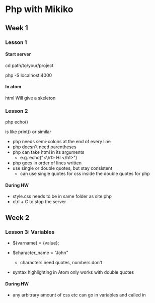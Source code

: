 
# Php with Mikiko

## Week 1

### Lesson 1

#### Start server

cd path/to/your/project

php -S localhost:4000


#### In atom

html
Will give a skeleton

### Lesson 2 

<?php
	{php code goes here}
?>php echo()
is like print() or similar

- php needs semi-colons at the end of every line
- php doesn't need parentheses
- php can take html in its arguments
  - e.g. echo("<\h1> HI <\/h1>")
- php goes in order of lines written
- use single or double quotes, but stay consistent
	- can use single quotes for css inside the double quotes for php


#### During HW

- style.css needs to be in same folder as site.php 
- ctrl + C to stop the server

## Week 2

### Lesson 3: Variables

- ${varname} = {value};
- $character_name = "John"
	- characters need quotes, numbers don't

- syntax highlighting in Atom only works with double quotes


#### During HW

- any arbitrary amount of css etc can go in variables and called in <style>
- variables can use variables in their definitions
	- they do not dynamically change 
		- no auto-update, purely linear 
		- have to redefine to make the changes
- semi-colons inside the double quotes for css are read as css.
- **don't forget the single quotes for css <|span style = 'color: $colour'> SOMETHING <|/span>**
- semi-colons are needed at the end of every line which has something after it
- <|wbr> is zero-width whitespace (for mixing japanese text with variables - seems a pain)


## Data Types

- strings take quotes
- integers take no special notation - just the number
- floats take no special notation - just use the decimal point
- booleans are lower-case
- null is lower-case
- data types are used everywhere, not just n variables

#### Lesson 4: Strings
- strtolower(string)
- strtoupper(string)
- strlen(string)
- str_replace(pattern, replacement, string)
- substr(string, starting_index, how_many)

- echo function() function() function() 
	- e.g echo strlen("hello")+ strlen("world")
	
- "Thing"[index goes here]
- "Thing"[0]  becomes "T"

#### During HW

- arguments to functions can be other evaluated functions: str_pad($var, strlen($var)+1), " ")
	- see lesson_4_hw lines 53:69 for example


### Lesson 5: Numbers

- % is mod
- $var += 53 is $var = $var + 53
- $var *= 23 is $var = $var * 23
- $var++ is $var = $var + 1
- $var-- is $var = $var - 1
- sqrt()
- max(x, y)
- min(x, y)
- round(54.444)
- ceil(x) = round up
- floor(x) = round down
- pow(x, y) = x to the power of y
- abs()




